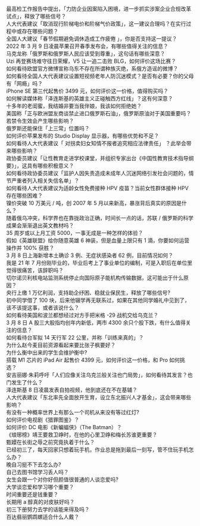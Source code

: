 最高检工作报告中提出，「力防企业因案陷入困境，进一步抓实涉案企业合规改革试点」，释放了哪些信号？  
人大代表建议「取消现行阶梯电价和阶梯气价政策」，这一建议合理吗？在实行过程中或存在哪些问题？  
全国人大建议「春节假期避免调休造成工作疲倦 」，你是否支持这一提议？  
2022 年 3 月 9 日凌晨苹果召开春季发布会，有哪些值得关注的信息？  
马克龙称「俄罗斯和俄罗斯人民应该受到尊重」，这句话有哪些深意？  
Uzi 再登赛场难守往日荣耀，V5 让一追二击败 BLG，如何评价这场比赛？  
如何看待欧盟官方微博宣称乌东不存在所谓种族灭绝，系俄方造谣的微博？  
如何看待全国人大代表建议设置短视频老年人防沉迷模式？是否有必要？你的父母有「网瘾」吗？  
iPhone SE 第三代起售价 3499 元，如何评价这一价格，值得购买吗？  
如何解读媒体称「泽连斯基的英雄主义正碰触西方红线」？这有何深意？  
十多年的老闺蜜，我结婚非要当我伴娘，我该如何拒绝她？  
美国称「正与欧洲盟友商谈禁止进口俄罗斯石油」，俄罗斯原油对于美国重要吗？若禁令生效会产生哪些影响？  
俄罗斯还能保住「上三常」位置吗？  
如何评价苹果发布的 Studio Display 显示器，有哪些优势和不足？  
如何看待人大代表建议「 对拐卖妇女知情不报者追究相应法律责任」 ？此举会带来哪些影响？  
政协委员建议「让性教育走进学校课堂，并组织专家出台《中国性教育技术指导纲要》」，这具有哪些积极意义？  
如何看待政协委员建议「监护人因失责造成未成年人沉迷网络引发社会问题的，情节严重者列入相关失信名单」？  
如何看待人大代表建议为适龄女性免费接种 HPV 疫苗？当前女性群体接种 HPV 存在哪些困难？  
镍价突破 10 万美元 / 吨，创 2007 年 5 月以来新高，暴涨背后真实的原因是什么？  
随着俄乌冲突，科学界也在靠拢政治正确，时间长一点的话，苏联 / 俄罗斯的科学成果会渐渐退出英文教材吗？  
35 周岁或以上月工资 5000，一事无成是一种怎样的体验？  
假如《英雄联盟》给你随意英雄 6 神装，但是血量上限只有 1 滴，你要如何运营操作并 100% 获胜？  
3 月 8 日上海新增本土确诊 3 例、无症状感染者 62 例，目前情况如何？  
我是 21 年 7 月份刚毕业的，毕业后考上了事业单位的编制，可是入职后在单位里觉得很痛苦，该辞职吗？  
切尔诺贝利核电站监测系统停止向国际原子能机构传输数据，这可能出于什么原因？  
央行上缴 1 万亿利润，支持助企纾困、稳就业保民生，释放了哪些信号?  
初中同学借了 100 块，后来他辍学再无联系过，如果在其他同学婚礼中见到了，该不该提这事，或者该说什么？  
如何看待美国和波兰都想经过对方手把米格 -29 战机交给乌克兰？  
3 月 8 日 A 股三大股指均创年内新低，两市 4300 余只个股下跌，有什么值得关注的信息？  
如何看待台军拟 14 天行军 22 公里，并称「训练来真的」？  
为什么赵今麦目前资源看起来要比张子枫要好？  
为什么衡中出来的学生会维护衡中?  
搭载 M1 芯片的 iPad Air 起售价 4399 元，如何评价这一价格，和 Pro 如何挑选？  
安吉丽娜·朱莉呼吁「人们应像关注乌克兰般关注也门局势」，如何看待其发言？也门发生了什么？  
泽连斯基 8 日凌晨发表自拍视频，他到底还在不在基辅？  
人大代表建议「东北率先全面放开生育，设立东北振兴人才基金」，这会带来哪些影响？  
有没有一种概率世界上有那么一个司机从来没有等过红灯?  
如何评价电视剧《猎罪图鉴》？  
如何评价 DC 电影《新蝙蝠侠》（The Batman）？  
《琅琊榜》靖王要救卫峥时，在他的心里卫峥和梅长苏谁更重要？  
甄嬛在长街之辱之前究竟执着于什么？  
已经初三了，每天回家只想着玩手机，作业总是拖到最后一刻写，管不住玩手机怎么办？  
晚自习挺不下去怎么办?  
自己去图书馆学习丢人吗？  
女生会跟一个对你好但颜值很普通的人谈恋爱吗?  
大学谈恋爱和学习哪个重要？  
时间重要还是钱重要？  
长期用 a 醇真的对皮肤好吗？  
初三下册努力去学的话能来得及吗？  
百达翡丽鹦鹉螺适合什么人戴？  
